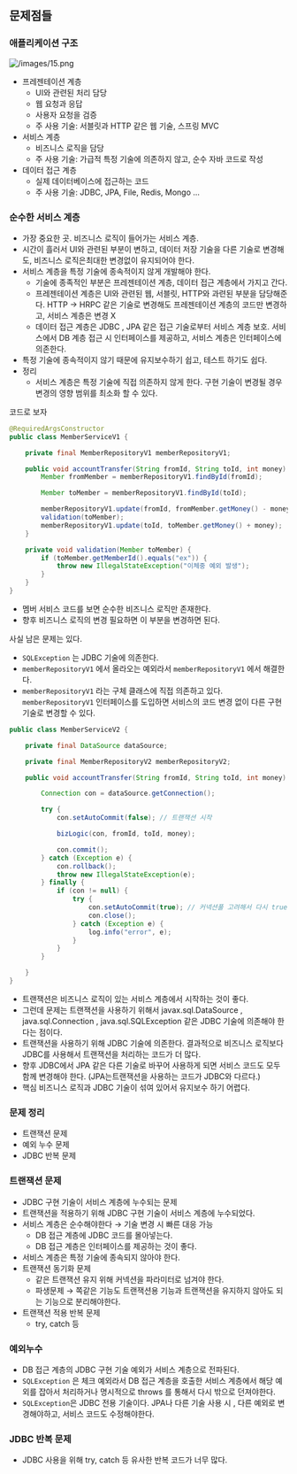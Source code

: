## 문제점들

### 애플리케이션 구조

![/images/15.png](/images/15.png)
- 프레젠테이션 계층
    - UI와 관련된 처리 담당
    - 웹 요청과 응답
    - 사용자 요청을 검증
    - 주 사용 기술: 서블릿과 HTTP 같은 웹 기술, 스프링 MVC
- 서비스 계층
    - 비즈니스 로직을 담당
    - 주 사용 기술: 가급적 특정 기술에 의존하지 않고, 순수 자바 코드로 작성
- 데이터 접근 계층
    - 실제 데이터베이스에 접근하는 코드
    - 주 사용 기술: JDBC, JPA, File, Redis, Mongo ...


### 순수한 서비스 계층

- 가장 중요한 곳. 비즈니스 로직이 들어가는 서비스 계층.
- 시간이 흘러서 UI와 관련된 부분이 변하고, 데이터 저장 기술을 다른 기술로 변경해도, 비즈니스 로직은최대한 변경없이 유지되어야 한다.
- 서비스 계층을 특정 기술에 종속적이지 않게 개발해야 한다.
    - 기술에 종족적인 부분은 프레젠테이션 계층, 데이터 접근 계층에서 가지고 간다.
    - 프레젠테이션 계층은 UI와 관련된 웹, 서블릿, HTTP와 과련된 부분을 담당해준다. HTTP → HRPC 같은 기술로 변경해도 프레젠테이션 계층의 코드만 변경하고, 서비스 계층은 변경 X
    - 데이터 접근 계층은 JDBC , JPA 같은 접근 기술로부터 서비스 계층 보호. 서비스에서 DB 계층 접근 시 인터페이스를 제공하고, 서비스 계층은 인터페이스에 의존한다.
- 특정 기술에 종속적이지 않기 때문에 유지보수하기 쉽고, 테스트 하기도 쉽다.
- 정리
    - 서비스 계층은 특정 기술에 직접 의존하지 않게 한다. 구현 기술이 변경될 경우 변경의 영향 범위를 최소화 할 수 있다.

코드로 보자

```java
@RequiredArgsConstructor
public class MemberServiceV1 {

    private final MemberRepositoryV1 memberRepositoryV1;

    public void accountTransfer(String fromId, String toId, int money) throws SQLException {
        Member fromMember = memberRepositoryV1.findById(fromId);

        Member toMember = memberRepositoryV1.findById(toId);

        memberRepositoryV1.update(fromId, fromMember.getMoney() - money);
        validation(toMember);
        memberRepositoryV1.update(toId, toMember.getMoney() + money);
    }

    private void validation(Member toMember) {
        if (toMember.getMemberId().equals("ex")) {
            throw new IllegalStateException("이체중 예외 발생");
        }
    }
}
```

- 멤버 서비스 코드를 보면 순수한 비즈니스 로직만 존재한다.
- 향후 비즈니스 로직의 변경 필요하면 이 부분을 변경하면 된다.

사실 남은 문제는 있다.

- `SQLException` 는 JDBC 기술에 의존한다.
- `memberRepositoryV1`  에서 올라오는 예외라서 `memberRepositoryV1` 에서 해결한다.
- `memberRepositoryV1` 라는 구체 클래스에 직접 의존하고 있다. `memberRepositoryV1` 인터페이스를 도입하면 서비스의 코드 변경 없이 다른 구현 기술로 변경할 수 있다.

```java
public class MemberServiceV2 {

    private final DataSource dataSource;

    private final MemberRepositoryV2 memberRepositoryV2;

    public void accountTransfer(String fromId, String toId, int money) throws SQLException {

        Connection con = dataSource.getConnection();

        try {
            con.setAutoCommit(false); // 트랜잭션 시작

            bizLogic(con, fromId, toId, money);

            con.commit();
        } catch (Exception e) {
            con.rollback();
            throw new IllegalStateException(e);
        } finally {
            if (con != null) {
                try {
                    con.setAutoCommit(true); // 커넥션풀 고려해서 다시 true로 만들어준다
                    con.close();
                } catch (Exception e) {
                    log.info("error", e);
                }
            }
        }

    }
}
```

- 트랜잭션은 비즈니스 로직이 있는 서비스 계층에서 시작하는 것이 좋다.
- 그런데 문제는 트랜잭션을 사용하기 위해서 javax.sql.DataSource , java.sql.Connection ,
  java.sql.SQLException 같은 JDBC 기술에 의존해야 한다는 점이다.
- 트랜잭션을 사용하기 위해 JDBC 기술에 의존한다. 결과적으로 비즈니스 로직보다 JDBC를 사용해서 트랜잭션을 처리하는 코드가 더 많다.
- 향후 JDBC에서 JPA 같은 다른 기술로 바꾸어 사용하게 되면 서비스 코드도 모두 함께 변경해야 한다. (JPA는트랜잭션을 사용하는 코드가 JDBC와 다르다.)
- 핵심 비즈니스 로직과 JDBC 기술이 섞여 있어서 유지보수 하기 어렵다.

### 문제 정리

- 트랜잭션 문제
- 예외 누수 문제
- JDBC 반복 문제

### 트랜잭션 문제

- JDBC 구현 기술이 서비스 계층에 누수되는 문제
- 트랜잭션을 적용하기 위해 JDBC 구현 기술이 서비스 계층에 누수되었다.
- 서비스 계층은 순수해야한다 → 기술 변경 시 빠른 대응 가능
    - DB 접근 계층에 JDBC 코드를 몰아넣는다.
    - DB 접근 계층은 인터페이스를 제공하는 것이 좋다.
- 서비스 계층은 특정 기술에 종속되지 않아야 한다.
- 트랜잭션 동기화 문제
    - 같은 트랜잭션 유지 위해 커넥션을 파라미터로 넘겨야 한다.
    - 파생문제 → 쪽같은 기능도 트랜잭션용 기능과 트랜잭션을 유지하지 않아도 되는 기능으로 분리해야한다.
- 트랜잭션 적용 반복 문제
    - try, catch 등

### 예외누수

- DB 접근 계층의 JDBC 구현 기술 예외가 서비스 계층으로 전파된다.
- `SQLException` 은 체크 예외라서 DB 접근 계층을 호출한 서비스 계층에서 해당 예외를 잡아서 처리하거나 명시적으로 throws 를 통해서 다시 밖으로 던져야한다.
- `SQLException`은 JDBC 전용 기술이다. JPA나 다른 기술 사용 시 , 다른 예외로 변경해야하고, 서비스 코드도 수정해야한다.

### JDBC 반복 문제

- JDBC 사용을 위해 try, catch 등 유사한 반복 코드가 너무 많다.